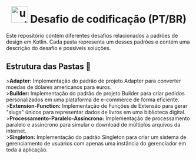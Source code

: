  <h1 align="center">
    <img width="45" src="https://img.icons8.com/pulsar-line/48/upside-down-icon.png" alt="upside-down-icon"/>
    <span> Desafio de codificação (PT/BR) </span>
</h1>

<p>Este repositório contém diferentes desafios relacionados a padrões de design em Kotlin. Cada pasta representa um desses padrões e contém uma descrição do desafio e possíveis soluções.</p>

<h2>Estrutura das Pastas 🫧</h1>
<p>
><strong>Adapter:</strong> Implementação do padrão de projeto Adapter para converter moedas de dólares americanos para euros.
<br>
><strong>Builder:</strong> Implementação do padrão de projeto Builder para criar pedidos personalizados em uma plataforma de e-commerce de forma eficiente.
<br>
><strong>Extension-Function:</strong> Implementação de Funções de Extensão para gerar "slugs" únicos para representar dados de livros em uma biblioteca digital.
<br>
><strong>Processamento-Paralelo-Assíncrono:</strong> Implementação de processamento paralelo e assíncrono para simular o download de múltiplos arquivos da internet.
<br>
><strong>Singleton:</strong> Implementação do padrão Singleton para criar um sistema de gerenciamento de usuários com apenas uma instância do gerenciador em toda a aplicação.</p>


